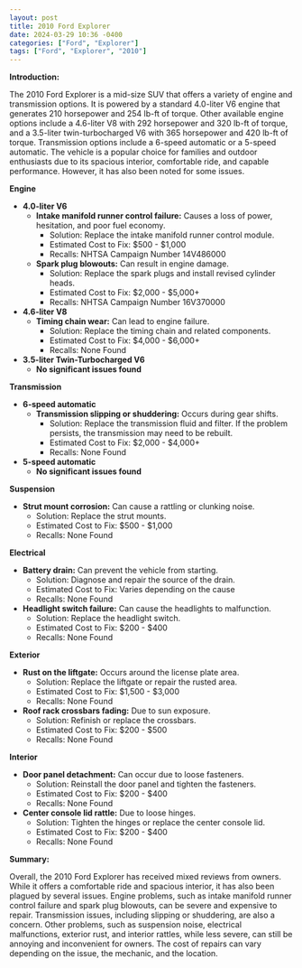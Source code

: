 ```yaml
---
layout: post
title: 2010 Ford Explorer
date: 2024-03-29 10:36 -0400
categories: ["Ford", "Explorer"]
tags: ["Ford", "Explorer", "2010"]
---
```

**Introduction:**

The 2010 Ford Explorer is a mid-size SUV that offers a variety of engine and transmission options. It is powered by a standard 4.0-liter V6 engine that generates 210 horsepower and 254 lb-ft of torque. Other available engine options include a 4.6-liter V8 with 292 horsepower and 320 lb-ft of torque, and a 3.5-liter twin-turbocharged V6 with 365 horsepower and 420 lb-ft of torque. Transmission options include a 6-speed automatic or a 5-speed automatic. The vehicle is a popular choice for families and outdoor enthusiasts due to its spacious interior, comfortable ride, and capable performance. However, it has also been noted for some issues.

**Engine**

* **4.0-liter V6**
    * **Intake manifold runner control failure:** Causes a loss of power, hesitation, and poor fuel economy.
        * Solution: Replace the intake manifold runner control module.
        * Estimated Cost to Fix: $500 - $1,000
        * Recalls: NHTSA Campaign Number 14V486000
    * **Spark plug blowouts:** Can result in engine damage.
        * Solution: Replace the spark plugs and install revised cylinder heads.
        * Estimated Cost to Fix: $2,000 - $5,000+
        * Recalls: NHTSA Campaign Number 16V370000
* **4.6-liter V8**
    * **Timing chain wear:** Can lead to engine failure.
        * Solution: Replace the timing chain and related components.
        * Estimated Cost to Fix: $4,000 - $6,000+
        * Recalls: None Found
* **3.5-liter Twin-Turbocharged V6**
    * **No significant issues found**

**Transmission**

* **6-speed automatic**
    * **Transmission slipping or shuddering:** Occurs during gear shifts.
        * Solution: Replace the transmission fluid and filter. If the problem persists, the transmission may need to be rebuilt.
        * Estimated Cost to Fix: $2,000 - $4,000+
        * Recalls: None Found
* **5-speed automatic**
    * **No significant issues found**

**Suspension**

* **Strut mount corrosion:** Can cause a rattling or clunking noise.
    * Solution: Replace the strut mounts.
    * Estimated Cost to Fix: $500 - $1,000
    * Recalls: None Found

**Electrical**

* **Battery drain:** Can prevent the vehicle from starting.
    * Solution: Diagnose and repair the source of the drain.
    * Estimated Cost to Fix: Varies depending on the cause
    * Recalls: None Found
* **Headlight switch failure:** Can cause the headlights to malfunction.
    * Solution: Replace the headlight switch.
    * Estimated Cost to Fix: $200 - $400
    * Recalls: None Found

**Exterior**

* **Rust on the liftgate:** Occurs around the license plate area.
    * Solution: Replace the liftgate or repair the rusted area.
    * Estimated Cost to Fix: $1,500 - $3,000
    * Recalls: None Found
* **Roof rack crossbars fading:** Due to sun exposure.
    * Solution: Refinish or replace the crossbars.
    * Estimated Cost to Fix: $200 - $500
    * Recalls: None Found

**Interior**

* **Door panel detachment:** Can occur due to loose fasteners.
    * Solution: Reinstall the door panel and tighten the fasteners.
    * Estimated Cost to Fix: $200 - $400
    * Recalls: None Found
* **Center console lid rattle:** Due to loose hinges.
    * Solution: Tighten the hinges or replace the center console lid.
    * Estimated Cost to Fix: $200 - $400
    * Recalls: None Found

**Summary:**

Overall, the 2010 Ford Explorer has received mixed reviews from owners. While it offers a comfortable ride and spacious interior, it has also been plagued by several issues. Engine problems, such as intake manifold runner control failure and spark plug blowouts, can be severe and expensive to repair. Transmission issues, including slipping or shuddering, are also a concern. Other problems, such as suspension noise, electrical malfunctions, exterior rust, and interior rattles, while less severe, can still be annoying and inconvenient for owners. The cost of repairs can vary depending on the issue, the mechanic, and the location.

